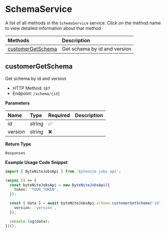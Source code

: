 # SchemaService

A list of all methods in the `SchemaService` service. Click on the method name to view detailed information about that method.

| Methods                                 | Description                  |
| :-------------------------------------- | :--------------------------- |
| [customerGetSchema](#customergetschema) | Get schema by id and version |

## customerGetSchema

Get schema by id and version

- HTTP Method: `GET`
- Endpoint: `/schema/{id}`

**Parameters**

| Name    | Type   | Required | Description |
| :------ | :----- | :------- | :---------- |
| id      | string | ✅       |             |
| version | string | ❌       |             |

**Return Type**

`Responses`

**Example Usage Code Snippet**

```typescript
import { ByteNiteJobsApi } from 'bytenite jobs api';

(async () => {
  const byteNiteJobsApi = new ByteNiteJobsApi({
    token: 'YOUR_TOKEN',
  });

  const { data } = await byteNiteJobsApi.schema.customerGetSchema('id', {
    version: 'version',
  });

  console.log(data);
})();
```

<!-- This file was generated by liblab | https://liblab.com/ -->
